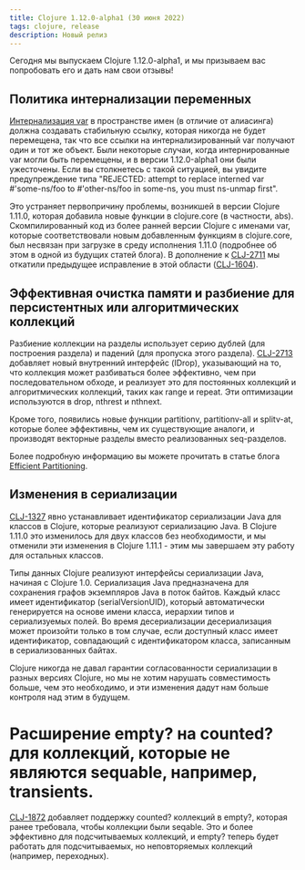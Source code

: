 ```yaml
---
title: Clojure 1.12.0-alpha1 (30 июня 2022)
tags: clojure, release
description: Новый релиз
---
```


Сегодня мы выпускаем Clojure 1.12.0-alpha1, и мы призываем вас попробовать его и дать нам свои отзывы!

## Политика интернализации переменных

[Интернализация var](https://clojure.org/reference/vars#interning) в пространстве имен (в отличие от алиасинга) должна создавать стабильную ссылку, которая никогда не будет перемещена, так что все ссылки на интернализированный var получают один и тот же объект. Были некоторые случаи, когда интернированные var могли быть перемещены, и в версии 1.12.0-alpha1 они были ужесточены. Если вы столкнетесь с такой ситуацией, вы увидите предупреждение типа "REJECTED: attempt to replace interned var #'some-ns/foo to #'other-ns/foo in some-ns, you must ns-unmap first".

Это устраняет первопричину проблемы, возникшей в версии Clojure 1.11.0, которая добавила новые функции в clojure.core (в частности, abs). Скомпилированный код из более ранней версии Clojure с именами var, которые соответствовали новым добавленным функциям в clojure.core, был несвязан при загрузке в среду исполнения 1.11.0 (подробнее об этом в одной из будущих статей блога). В дополнение к [CLJ-2711](https://clojure.atlassian.net/browse/CLJ-2711) мы откатили предыдущее исправление в этой области ([CLJ-1604](https://clojure.atlassian.net/browse/CLJ-1604)).

## Эффективная очистка памяти и разбиение для персистентных или алгоритмических коллекций

Разбиение коллекции на разделы использует серию дублей (для построения раздела) и падений (для пропуска этого раздела). [CLJ-2713](https://clojure.atlassian.net/browse/CLJ-2713) добавляет новый внутренний интерфейс (IDrop), указывающий на то, что коллекция может разбиваться более эффективно, чем при последовательном обходе, и реализует это для постоянных коллекций и алгоритмических коллекций, таких как range и repeat. Эти оптимизации используются в drop, nthrest и nthnext.

Кроме того, появились новые функции partitionv, partitionv-all и splitv-at, которые более эффективны, чем их существующие аналоги, и производят векторные разделы вместо реализованных seq-разделов.

Более подробную информацию вы можете прочитать в статье блога [Efficient Partitioning](https://insideclojure.org/2022/06/15/partitioning/).

## Изменения в сериализации

[CLJ-1327](https://clojure.atlassian.net/browse/CLJ-1327) явно устанавливает идентификатор сериализации Java для классов в Clojure, которые реализуют сериализацию Java. В Clojure 1.11.0 это изменилось для двух классов без необходимости, и мы отменили эти изменения в Clojure 1.11.1 - этим мы завершаем эту работу для остальных классов.

Типы данных Clojure реализуют интерфейсы сериализации Java, начиная с Clojure 1.0. Сериализация Java предназначена для сохранения графов экземпляров Java в поток байтов. Каждый класс имеет идентификатор (serialVersionUID), который автоматически генерируется на основе имени класса, иерархии типов и сериализуемых полей. Во время десериализации десериализация может произойти только в том случае, если доступный класс имеет идентификатор, совпадающий с идентификатором класса, записанным в сериализованных байтах.

Clojure никогда не давал гарантии согласованности сериализации в разных версиях Clojure, но мы не хотим нарушать совместимость больше, чем это необходимо, и эти изменения дадут нам больше контроля над этим в будущем.

# Расширение empty? на counted? для коллекций, которые не являются sequable, например, transients.

[CLJ-1872](https://clojure.atlassian.net/browse/CLJ-1872) добавляет поддержку counted? коллекций в empty?, которая ранее требовала, чтобы коллекции были seqable. Это и более эффективно для подсчитываемых коллекций, и empty? теперь будет работать для подсчитываемых, но неповторяемых коллекций (например, переходных).
